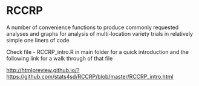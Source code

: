 # RCCRP
A number of convenience functions to produce commonly requested analyses and graphs for analysis of multi-location variety trials in relatively simple one liners of code


Check file - RCCRP_intro.R in main folder for a quick  introduction and the following link for a walk through of that file

http://htmlpreview.github.io/?https://github.com/stats4sd/RCCRP/blob/master/RCCRP_intro.html
